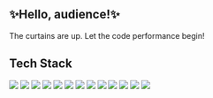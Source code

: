 ## :sparkles:Hello, audience!:sparkles:  
The curtains are up. Let the code performance begin!

## Tech Stack
<div style="wrap : nowrap">
  <img src="https://img.shields.io/badge/Python-3776AB?style=flat-square&logo=Python&logoColor=white"/> 
  <img src="https://img.shields.io/badge/Java-007396?style=flat&logo=OpenJDK&logoColor=white"/>
  <img src="https://img.shields.io/badge/html5-E34F26?style=flat-square&logo=html5&logoColor=white"/> 
  <img src="https://img.shields.io/badge/css3-1572B6?style=flat-square&logo=css3&logoColor=white"/> 
  <img src="https://img.shields.io/badge/tailwindcss-06B6D4?style=flat-square&logo=tailwindcss&logoColor=white"/> 
  <img src="https://img.shields.io/badge/javascript-F7DF1E?style=flat-square&logo=javascript&logoColor=white"/> 
  <img src="https://img.shields.io/badge/typescript-3178C6?style=flat-square&logo=typescript&logoColor=white"/> 
  <img src="https://img.shields.io/badge/react-61DAFB?style=flat-square&logo=react&logoColor=white"/> 
  <img src="https://img.shields.io/badge/nextjs-000000?style=flat-square&logo=nextdotjs&logoColor=white"/> 
  <img src="https://img.shields.io/badge/git-F05032?style=flat-square&logo=git&logoColor=white"/> 
  <img src="https://img.shields.io/badge/vercel-000000?style=flat-square&logo=vercel&logoColor=white"/> 
  <img src="https://img.shields.io/badge/postgresql-4169E1?style=flat-square&logo=postgresql&logoColor=white"/> 
  <img src="https://img.shields.io/badge/ORACLE-F80000?style=flat-square&logo=oracle&logoColor=white"/>
</div>
